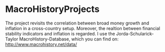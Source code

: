 # MacroHistoryProjects
 The project revisits the correlation between broad money growth and inflation in a cross-country setup. Moreover, the realtion between financial stability indicators and inflation is regarded. I use the Jorda-Schularick-Taylor MacroHistory-Database, which you can find on: http://www.macrohistory.net/data/
